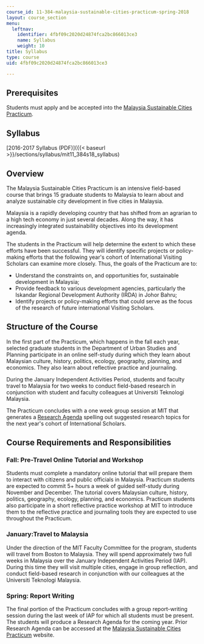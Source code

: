 ```yaml
---
course_id: 11-384-malaysia-sustainable-cities-practicum-spring-2018
layout: course_section
menu:
  leftnav:
    identifier: 4fbf09c2020d24874fca2bc866013ce3
    name: Syllabus
    weight: 10
title: Syllabus
type: course
uid: 4fbf09c2020d24874fca2bc866013ce3

---
```


Prerequisites
-------------

Students must apply and be accepted into the [Malaysia Sustainable Cities Practicum](https://malaysiacities.mit.edu/).

Syllabus
--------

[2016-2017 Syllabus (PDF)]({{< baseurl >}}/sections/syllabus/mit11_384s18_syllabus)

Overview
--------

The Malaysia Sustainable Cities Practicum is an intensive field-based course that brings 15 graduate students to Malaysia to learn about and analyze sustainable city development in five cities in Malaysia.

Malaysia is a rapidly developing country that has shifted from an agrarian to a high tech economy in just several decades. Along the way, it has increasingly integrated sustainability objectives into its development agenda.

The students in the Practicum will help determine the extent to which these efforts have been successful. They will identify specific projects or policy-making efforts that the following year's cohort of International Visiting Scholars can examine more closely. Thus, the goals of the Practicum are to:

*   Understand the constraints on, and opportunities for, sustainable development in Malaysia;
*   Provide feedback to various development agencies, particularly the Iskandar Regional Development Authority (IRDA) in Johor Bahru;
*   Identify projects or policy-making efforts that could serve as the focus of the research of future international Visiting Scholars.

Structure of the Course
-----------------------

In the first part of the Practicum, which happens in the fall each year, selected graduate students in the Department of Urban Studies and Planning participate in an online self-study during which they learn about Malaysian culture, history, politics, ecology, geography, planning, and economics. They also learn about reflective practice and journaling.

During the January Independent Activities Period, students and faculty travel to Malaysia for two weeks to conduct field-based research in conjunction with student and faculty colleagues at Universiti Teknologi Malaysia. 

The Practicum concludes with a one week group session at MIT that generates a [Research Agenda](https://ocw.mit.edu/courses/urban-studies-and-planning/11-384-malaysia-sustainable-cities-practicum-spring-2018/research-agendas/) spelling out suggested research topics for the next year's cohort of International Scholars.

Course Requirements and Responsibilities
----------------------------------------

### Fall: Pre-Travel Online Tutorial and Workshop

Students must complete a mandatory online tutorial that will prepare them to interact with citizens and public officials in Malaysia. Practicum students are expected to commit 5+ hours a week of guided self-study during November and December. The tutorial covers Malaysian culture, history, politics, geography, ecology, planning, and economics. Practicum students also participate in a short reflective practice workshop at MIT to introduce them to the reflective practice and journaling tools they are expected to use throughout the Practicum.

### January:Travel to Malaysia

Under the direction of the MIT Faculty Committee for the program, students will travel from Boston to Malaysia. They will spend approximately two full weeks in Malaysia over the January Independent Activities Period (IAP). During this time they will visit multiple cities, engage in group reflection, and conduct field-based research in conjunction with our colleagues at the Universiti Teknologi Malaysia.

### Spring: Report Writing

The final portion of the Practicum concludes with a group report-writing session during the last week of IAP for which all students must be present. The students will produce a Research Agenda for the coming year. Prior Research Agenda can be accessed at the [Malaysia Sustainable Cities Practicum](https://malaysiacities.mit.edu/researchagenda) website.